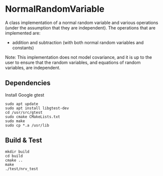 # NormalRandomVariable
A class implementation of a normal random variable and various operations (under the assumption that they are independent). The operations that are implemented are:

- addition and subtraction (with both normal random variables and constants)

Note: This implementation does not model covariance, and it is up to the user to ensure that the random variables, and equations of random variables, are independent. 

## Dependencies

Install Google gtest

    sudo apt update
    sudo apt install libgtest-dev
    cd /usr/src/gtest
    sudo cmake CMakeLists.txt
    sudo make
    sudo cp *.a /usr/lib


## Build & Test


    mkdir build
    cd build
    cmake ..
    make
    ./test/nrv_test
